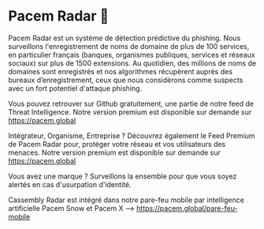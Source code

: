 # Pacem Radar 📡

Pacem Radar est un système de détection prédictive du phishing. Nous surveillons l'enregistrement de noms de domaine de plus de 100 services, en particulier français (banques, organismes publiques, services et réseaux sociaux) sur plus de 1500 extensions.
Au quotidien, des millions de noms de domaines sont enregistrés et nos algorithmes récupèrent auprès des bureaux d’enregistrement, ceux que nous considérons comme suspects avec un fort potentiel d'attaque phishing.

Vous pouvez retrouver sur Github gratuitement, une partie de notre feed de Threat Intelligence. Notre version premium est disponible sur demande sur https://pacem.global

Intégrateur, Organisme, Entreprise ? Découvrez également le Feed Premium de Pacem Radar pour, protéger votre réseau et vos utilisateurs des menaces. Notre version premium est disponible sur demande sur https://pacem.global

Vous avez une marque ? Surveillons la ensemble pour que vous soyez alertés en cas d'usurpation d'identité.



Cassembly Radar est intégré dans notre pare-feu mobile par intelligence artificielle Pacem Snow et Pacem X --> https://pacem.global/pare-feu-mobile


